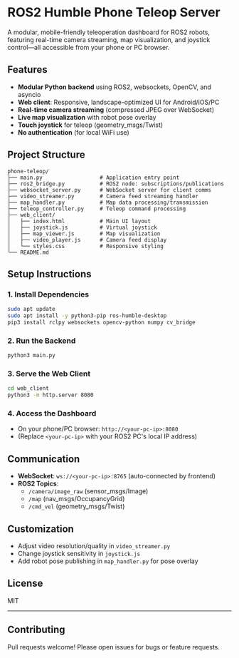 # ROS2 Humble Phone Teleop Server

A modular, mobile-friendly teleoperation dashboard for ROS2 robots, featuring real-time camera streaming, map visualization, and joystick control—all accessible from your phone or PC browser.

## Features
- **Modular Python backend** using ROS2, websockets, OpenCV, and asyncio
- **Web client**: Responsive, landscape-optimized UI for Android/iOS/PC
- **Real-time camera streaming** (compressed JPEG over WebSocket)
- **Live map visualization** with robot pose overlay
- **Touch joystick** for teleop (geometry_msgs/Twist)
- **No authentication** (for local WiFi use)

## Project Structure
```
phone-teleop/
├── main.py                  # Application entry point
├── ros2_bridge.py           # ROS2 node: subscriptions/publications
├── websocket_server.py      # WebSocket server for client comms
├── video_streamer.py        # Camera feed streaming handler
├── map_handler.py           # Map data processing/transmission
├── teleop_controller.py     # Teleop command processing
├── web_client/
│   ├── index.html           # Main UI layout
│   ├── joystick.js          # Virtual joystick
│   ├── map_viewer.js        # Map visualization
│   ├── video_player.js      # Camera feed display
│   └── styles.css           # Responsive styling
└── README.md
```

## Setup Instructions

### 1. Install Dependencies
```bash
sudo apt update
sudo apt install -y python3-pip ros-humble-desktop
pip3 install rclpy websockets opencv-python numpy cv_bridge
```

### 2. Run the Backend
```bash
python3 main.py
```

### 3. Serve the Web Client
```bash
cd web_client
python3 -m http.server 8080
```

### 4. Access the Dashboard
- On your phone/PC browser: `http://<your-pc-ip>:8080`
- (Replace `<your-pc-ip>` with your ROS2 PC's local IP address)

## Communication
- **WebSocket**: `ws://<your-pc-ip>:8765` (auto-connected by frontend)
- **ROS2 Topics**:
  - `/camera/image_raw` (sensor_msgs/Image)
  - `/map` (nav_msgs/OccupancyGrid)
  - `/cmd_vel` (geometry_msgs/Twist)

## Customization
- Adjust video resolution/quality in `video_streamer.py`
- Change joystick sensitivity in `joystick.js`
- Add robot pose publishing in `map_handler.py` for pose overlay

## License
MIT

---

## Contributing
Pull requests welcome! Please open issues for bugs or feature requests.

